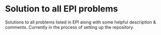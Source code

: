 # Solution to all EPI problems

Solutions to all problems listed in EPI along with some helpful description &amp; comments. 
Currently in the process of setting up the repository. 